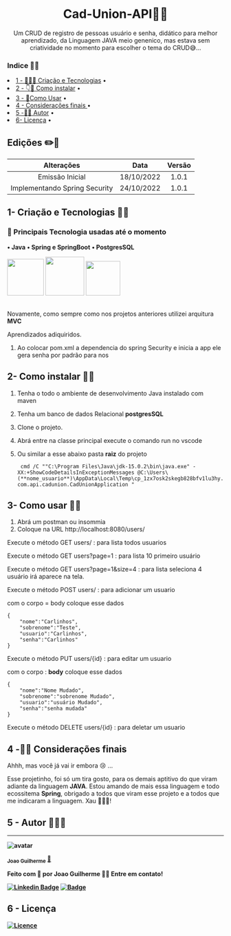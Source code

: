 

<div  align=center >

<h1>Cad-Union-API🤳🏽</h1>

Um CRUD de registro de pessoas usuário e senha, didático para melhor aprendizado,
da Linguagem JAVA
meio genenico, mas estava sem criatividade no momento para escolher o tema do CRUD😅... 

</div>

### Indice 👨‍💻

<p align=center>
 <li> <a href="#desenvolvimento">1 - 👩🏽‍🌾 Criação e Tecnologias</a> • </li>
 <li> <a href="#instalar">2 - 👇🤘 Como instalar</a> • </li>
 <li> <a href="#usar">3 - 🤘Como Usar</a> • </li>
 <li> <a href="#consideraçoesfinais">4 - Considerações finais </a> • </li>
 <li> <a href="#autor">5 -🧑‍💻 Autor</a> • </li>
 <li> <a href="#licensa"> 6- Licença</a> • </li>
</p>

## Edições ✏️📑

|             Alterações             |   Data   | Versão |
| :--------------------------------: | :------: | :----: |
| Emissão Inicial | 18/10/2022 | 1.0.1  |
| Implementando Spring Security | 24/10/2022 | 1.0.1  |




<h2 id='desenvolvimento'><b>1- Criação e Tecnologias 🤺😰 </b></h2>


### 👥 Principais Tecnologia usadas até o momento

**• Java**
**• Spring e SpringBoot**
**• PostgresSQL**

<section>  
    <img width="85px" src="https://cdn.jsdelivr.net/gh/devicons/devicon/icons/java/java-original-wordmark.svg" />
    <img width="90px" src="https://cdn.jsdelivr.net/gh/devicons/devicon/icons/spring/spring-original-wordmark.svg" />
    <img width="80px" src="https://cdn.jsdelivr.net/gh/devicons/devicon/icons/postgresql/postgresql-original-wordmark.svg" />
</section>

<br>

Novamente, como sempre como nos projetos anteriores utilizei arquitura **MVC**

Aprendizados adiquiridos.
1. Ao colocar pom.xml a dependencia do spring Security e inicia a app ele gera senha por padrão para nos

<h2 id='instalar'><b>2- Como instalar 🧑‍🔧</b></h2>

1. Tenha o todo o ambiente de desenvolvimento Java instalado com maven
1. Tenha um banco de dados Relacional **postgresSQL**
1. Clone o projeto.
1. Abrá entre na classe principal execute o comando run no vscode
1. Ou similar a esse abaixo pasta **raiz** do projeto 

        cmd /C ""C:\Program Files\Java\jdk-15.0.2\bin\java.exe" -XX:+ShowCodeDetailsInExceptionMessages @C:\Users\ (**nome_usuario**)\AppData\Local\Temp\cp_1zx7osk2skegb828bfv1lu3hy.argfile com.api.cadunion.CadUnionApplication "


<h2 id='usar'><b>3- Como usar 👩‍💻</b></h2>

1. Abrá um postman ou insommia 
1. Coloque na URL http://localhost:8080/users/

Execute o método GET users/ : para lista todos usuarios

Execute o método GET users?page=1 : para lista 10 primeiro usuário

Execute o método GET users?page=1&size=4 : para lista seleciona 4
usuário irá aparece na tela.

Execute o método POST users/ : para adicionar um usuario

com o corpo = body coloque esse dados

    {
        "nome":"Carlinhos",
        "sobrenome":"Teste",
        "usuario":"Carlinhos",
        "senha":"Carlinhos"
    }

Execute o método PUT users/{id} : para editar um usuario

com o corpo : **body** coloque esse dados

    {
        "nome":"Nome Mudado",
        "sobrenome":"sobrenome Mudado",
        "usuario":"usuário Mudado",
        "senha":"senha mudada"
    }

Execute o método DELETE users/{id} : para deletar um usuario




<h2 id='consideraçoesfinais'><b>4 -🥺😭 Considerações finais</b></h2>

Ahhh, mas você já vai ir embora 😢 ...

Esse projetinho, foi só um tira gosto, para os demais aptitivo do que viram adiante da linguagem **JAVA**.
Estou amando de mais essa linguagem e todo ecossitema **Spring**, obrigado a todos que viram esse projeto e a todos que me indicaram a linguagem. Xau
🤗🙋‍♂️!


<h2 id='autor'><b>5 - Autor 🧙🏽‍♂️<b></h2>

---

![avatar](https://images.weserv.nl/?url=https://avatars.githubusercontent.com/u/80895578?v=4?v=4&h=100&w=100&fit=cover&mask=circle&maxage=7d
)

 <sub><b>Joao Guilherme</b></sub></h4> <a href="https://github.com/JoaoG23/">🚀</a>

Feito com 🤭 por Joao Guilherme 👋🏽 Entre em contato!

[![Linkedin Badge](https://img.shields.io/badge/-Joao-blue?style=flat-square&logo=Linkedin&logoColor=white&link=https://www.linkedin.com/in/jaoo/)](https://www.linkedin.com/in/joaog123/)
[![Badge](https://img.shields.io/badge/-joaoguilherme94@live.com-c80?style=flat-square&logo=Microsoft&logoColor=white&link=mailto:joaoguilherme94@live.com)](mailto:joaoguilherme94@live.com)

<h2 id='licenca'><b>6 - Licença</b></h2>

[![Licence](https://img.shields.io/github/license/Ileriayo/markdown-badges?style=for-the-badge)](./LICENSE)

